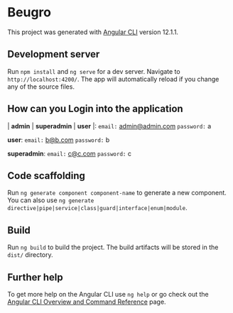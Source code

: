 # Beugro

This project was generated with [Angular CLI](https://github.com/angular/angular-cli) version 12.1.1.

## Development server

Run `npm install` and `ng serve` for a dev server. Navigate to `http://localhost:4200/`. The app will automatically reload if you change any of the source files.

## How can you Login into the application

 | **admin** | **superadmin** | **user** |:
`email:` admin@admin.com
`password:` a

 **user**:
`email:` b@b.com
`password:` b

 **superadmin**:
`email:` c@c.com
`password:` c


## Code scaffolding

Run `ng generate component component-name` to generate a new component. You can also use `ng generate directive|pipe|service|class|guard|interface|enum|module`.

## Build

Run `ng build` to build the project. The build artifacts will be stored in the `dist/` directory.

## Further help

To get more help on the Angular CLI use `ng help` or go check out the [Angular CLI Overview and Command Reference](https://angular.io/cli) page.
